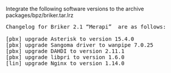 Integrate the following software versions to the archive packages/bpz/briker.tar.lrz

<pre>
Changelog for Briker 2.1 “Merapi”  are as follows:

[pbx] upgrade Asterisk to version 15.4.0
[pbx] upgrade Sangoma driver to wanpipe 7.0.25
[pbx] upgrade DAHDI to version 2.11.1
[pbx] upgrade libpri to version 1.6.0
[lin] upgrade Nginx to version 1.14.0
</pre>

